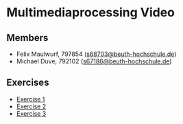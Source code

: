 # Multimediaprocessing Video

## Members
* Felix Maulwurf, 797854 (s68703@beuth-hochschule.de)
* Michael Duve, 792102 (s67186@beuth-hochschule.de)

## Exercises
* [Exercise 1](./a1/)
* [Exercise 2](./a2/)
* [Exercise 3](./a3/)
